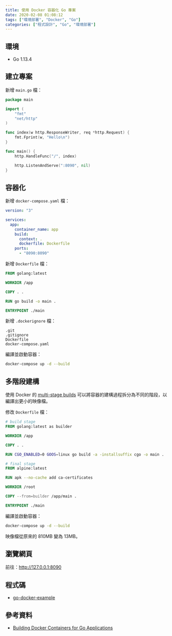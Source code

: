```yaml
---
title: 使用 Docker 容器化 Go 專案
date: 2020-02-08 01:08:12
tags: ["環境部署", "Docker", "Go"]
categories: ["程式設計", "Go", "環境部署"]
---
```


## 環境

- Go 1.13.4

## 建立專案

新增 `main.go` 檔：

```GO
package main

import (
	"fmt"
	"net/http"
)

func index(w http.ResponseWriter, req *http.Request) {
	fmt.Fprint(w, "Hello\n")
}

func main() {
	http.HandleFunc("/", index)

	http.ListenAndServe(":8090", nil)
}
```

## 容器化

新增 `docker-compose.yaml` 檔：

```YAML
version: "3"

services:
  app:
    container_name: app
    build:
      context: .
      dockerfile: Dockerfile
    ports:
      - "8090:8090"
```

新增 `Dockerfile` 檔：

```DOCKERFILE
FROM golang:latest

WORKDIR /app

COPY . .

RUN go build -o main .

ENTRYPOINT ./main
```

新增 `.dockerignore` 檔：

```ENV
.git
.gitignore
Dockerfile
docker-compose.yaml
```

編譯並啟動容器：

```BASH
docker-compose up -d --build
```

## 多階段建構

使用 Docker 的 [multi-stage builds](https://docs.docker.com/develop/develop-images/multistage-build/) 可以將容器的建構過程拆分為不同的階段，以編譯出更小的映像檔。

修改 `Dockerfile` 檔：

```DOCKERFILE
# build stage
FROM golang:latest as builder

WORKDIR /app

COPY . .

RUN CGO_ENABLED=0 GOOS=linux go build -a -installsuffix cgo -o main .

# final stage
FROM alpine:latest

RUN apk --no-cache add ca-certificates

WORKDIR /root

COPY --from=builder /app/main .

ENTRYPOINT ./main
```

編譯並啟動容器：

```BASH
docker-compose up -d --build
```

映像檔從原來的 810MB 變為 13MB。

## 瀏覽網頁

前往：<http://127.0.0.1:8090>

## 程式碼

- [go-docker-example](https://github.com/memochou1993/go-docker-example)

## 參考資料

- [Building Docker Containers for Go Applications](https://www.callicoder.com/docker-golang-image-container-example/)
